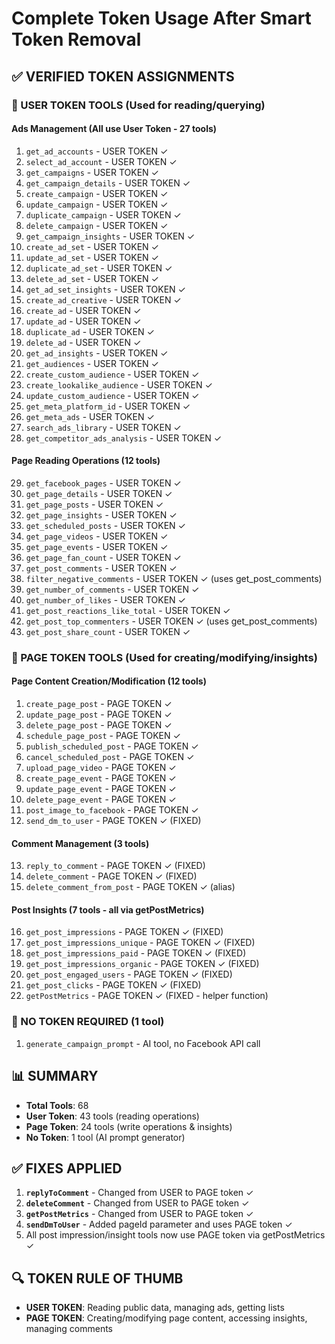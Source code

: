 # Complete Token Usage After Smart Token Removal

## ✅ VERIFIED TOKEN ASSIGNMENTS

### 📘 USER TOKEN TOOLS (Used for reading/querying)

#### Ads Management (All use User Token - 27 tools)
1. `get_ad_accounts` - USER TOKEN ✓
2. `select_ad_account` - USER TOKEN ✓
3. `get_campaigns` - USER TOKEN ✓
4. `get_campaign_details` - USER TOKEN ✓
5. `create_campaign` - USER TOKEN ✓
6. `update_campaign` - USER TOKEN ✓
7. `duplicate_campaign` - USER TOKEN ✓
8. `delete_campaign` - USER TOKEN ✓
9. `get_campaign_insights` - USER TOKEN ✓
10. `create_ad_set` - USER TOKEN ✓
11. `update_ad_set` - USER TOKEN ✓
12. `duplicate_ad_set` - USER TOKEN ✓
13. `delete_ad_set` - USER TOKEN ✓
14. `get_ad_set_insights` - USER TOKEN ✓
15. `create_ad_creative` - USER TOKEN ✓
16. `create_ad` - USER TOKEN ✓
17. `update_ad` - USER TOKEN ✓
18. `duplicate_ad` - USER TOKEN ✓
19. `delete_ad` - USER TOKEN ✓
20. `get_ad_insights` - USER TOKEN ✓
21. `get_audiences` - USER TOKEN ✓
22. `create_custom_audience` - USER TOKEN ✓
23. `create_lookalike_audience` - USER TOKEN ✓
24. `update_custom_audience` - USER TOKEN ✓
25. `get_meta_platform_id` - USER TOKEN ✓
26. `get_meta_ads` - USER TOKEN ✓
27. `search_ads_library` - USER TOKEN ✓
28. `get_competitor_ads_analysis` - USER TOKEN ✓

#### Page Reading Operations (12 tools)
29. `get_facebook_pages` - USER TOKEN ✓
30. `get_page_details` - USER TOKEN ✓
31. `get_page_posts` - USER TOKEN ✓
32. `get_page_insights` - USER TOKEN ✓
33. `get_scheduled_posts` - USER TOKEN ✓
34. `get_page_videos` - USER TOKEN ✓
35. `get_page_events` - USER TOKEN ✓
36. `get_page_fan_count` - USER TOKEN ✓
37. `get_post_comments` - USER TOKEN ✓
38. `filter_negative_comments` - USER TOKEN ✓ (uses get_post_comments)
39. `get_number_of_comments` - USER TOKEN ✓
40. `get_number_of_likes` - USER TOKEN ✓
41. `get_post_reactions_like_total` - USER TOKEN ✓
42. `get_post_top_commenters` - USER TOKEN ✓ (uses get_post_comments)
43. `get_post_share_count` - USER TOKEN ✓

### 📙 PAGE TOKEN TOOLS (Used for creating/modifying/insights)

#### Page Content Creation/Modification (12 tools)
1. `create_page_post` - PAGE TOKEN ✓
2. `update_page_post` - PAGE TOKEN ✓
3. `delete_page_post` - PAGE TOKEN ✓
4. `schedule_page_post` - PAGE TOKEN ✓
5. `publish_scheduled_post` - PAGE TOKEN ✓
6. `cancel_scheduled_post` - PAGE TOKEN ✓
7. `upload_page_video` - PAGE TOKEN ✓
8. `create_page_event` - PAGE TOKEN ✓
9. `update_page_event` - PAGE TOKEN ✓
10. `delete_page_event` - PAGE TOKEN ✓
11. `post_image_to_facebook` - PAGE TOKEN ✓
12. `send_dm_to_user` - PAGE TOKEN ✓ (FIXED)

#### Comment Management (3 tools)
13. `reply_to_comment` - PAGE TOKEN ✓ (FIXED)
14. `delete_comment` - PAGE TOKEN ✓ (FIXED)
15. `delete_comment_from_post` - PAGE TOKEN ✓ (alias)

#### Post Insights (7 tools - all via getPostMetrics)
16. `get_post_impressions` - PAGE TOKEN ✓ (FIXED)
17. `get_post_impressions_unique` - PAGE TOKEN ✓ (FIXED)
18. `get_post_impressions_paid` - PAGE TOKEN ✓ (FIXED)
19. `get_post_impressions_organic` - PAGE TOKEN ✓ (FIXED)
20. `get_post_engaged_users` - PAGE TOKEN ✓ (FIXED)
21. `get_post_clicks` - PAGE TOKEN ✓ (FIXED)
22. `getPostMetrics` - PAGE TOKEN ✓ (FIXED - helper function)

### 🤖 NO TOKEN REQUIRED (1 tool)
1. `generate_campaign_prompt` - AI tool, no Facebook API call

## 📊 SUMMARY

- **Total Tools**: 68
- **User Token**: 43 tools (reading operations)
- **Page Token**: 24 tools (write operations & insights)
- **No Token**: 1 tool (AI prompt generator)

## ✅ FIXES APPLIED

1. **`replyToComment`** - Changed from USER to PAGE token ✓
2. **`deleteComment`** - Changed from USER to PAGE token ✓
3. **`getPostMetrics`** - Changed from USER to PAGE token ✓
4. **`sendDmToUser`** - Added pageId parameter and uses PAGE token ✓
5. All post impression/insight tools now use PAGE token via getPostMetrics ✓

## 🔍 TOKEN RULE OF THUMB

- **USER TOKEN**: Reading public data, managing ads, getting lists
- **PAGE TOKEN**: Creating/modifying page content, accessing insights, managing comments
